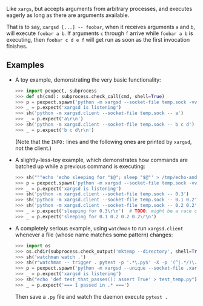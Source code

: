 Like `xargs`, but accepts arguments from arbitrary processes, and executes eagerly as long as there are arguments available.

That is to say, `xargsd [...] -- foobar`, when it receives arguments `a` and `b`, will execute `foobar a b`. If arguments `c` through `f` arrive while `foobar a b` is executing, then `foobar c d e f` will get run as soon as the first invocation finishes.

## Examples
* A toy example, demonstrating the very basic functionality:

    ```python
    >>> import pexpect, subprocess
    >>> def sh(cmd): subprocess.check_call(cmd, shell=True)
    >>> p = pexpect.spawn('python -m xargsd --socket-file temp.sock -vvv -- echo')
    >>> _ = p.expect('xargsd is listening')
    >>> sh('python -m xargsd.client --socket-file temp.sock -- a')
    >>> _ = p.expect('a\r\n')
    >>> sh('python -m xargsd.client --socket-file temp.sock -- b c d')
    >>> _ = p.expect('b c d\r\n')

    ```

    (Note that the `INFO:` lines and the following ones are printed by `xargsd`, not the client.)

* A slightly-less-toy example, which demonstrates how commands are batched up while a previous command is executing:

    ```python
    >>> sh("""echo 'echo sleeping for "$@"; sleep "$@"' > /tmp/echo-and-sleep.sh""")
    >>> p = pexpect.spawn('python -m xargsd --socket-file temp.sock -vvv -- bash /tmp/echo-and-sleep.sh')
    >>> _ = p.expect('xargsd is listening')
    >>> sh('python -m xargsd.client --socket-file temp.sock -- 0.3')
    >>> sh('python -m xargsd.client --socket-file temp.sock -- 0.1 0.2')
    >>> sh('python -m xargsd.client --socket-file temp.sock -- 0.2 0.2')
    >>> _ = p.expect('sleeping for 0.3\r\n')  # TODO: might be a race condition?
    >>> _ = p.expect('sleeping for 0.1 0.2 0.2 0.2\r\n')

    ```

* A completely serious example, using `watchman` to run `xargsd.client` whenever a file (whose name matches some pattern) changes:

    ```python
    >>> import os
    >>> os.chdir(subprocess.check_output('mktemp --directory', shell=True).decode().strip())
    >>> sh('watchman watch .')
    >>> sh(r"watchman -- trigger . pytest -p '.*\.py$' -X -p '(^|.*/)\.' -- bash -c 'python -m xargsd.client --socket-file .xargsd-pytest.sock -- .'")
    >>> p = pexpect.spawn('python -m xargsd --unique --socket-file .xargsd-pytest.sock -vvv -- pytest --color=yes')
    >>> _ = p.expect('xargsd is listening')
    >>> sh("echo 'def test_that_passes(): assert True' > test_temp.py")
    >>> _ = p.expect('=== 1 passed in .* ===')

    ```

    Then save a `.py` file and watch the daemon execute `pytest .`
